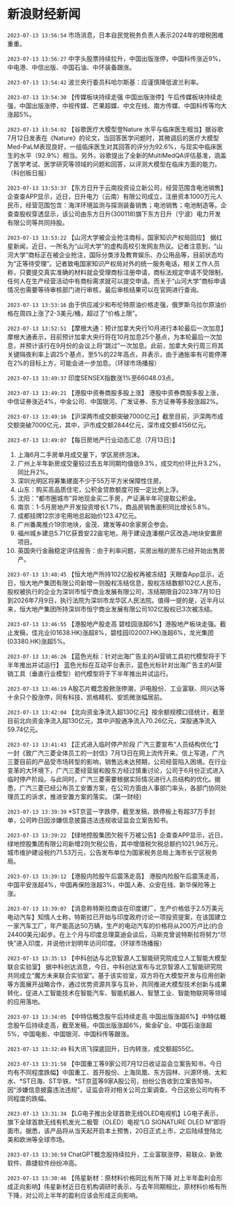 # 新浪财经新闻
`2023-07-13 13:56:54` 市场消息，日本自民党税务负责人表示2024年的增税困难重重。

`2023-07-13 13:56:27` 中字头股票持续拉升，中国出版涨停，中国科传涨近9%，中电港、中信出版、中国石油、中环装备跟涨。

`2023-07-13 13:54:42` 波兰央行委员科哈尔斯基：应谨慎降低波兰利率。

`2023-07-13 13:54:30` 【传媒板块持续走强 中国出版涨停】午后传媒板块持续走强，中国出版涨停，中视传媒、芒果超媒、中文在线、南方传媒、中国科传等均大涨超5%。

`2023-07-13 13:54:02` 【谷歌医疗大模型登Nature 水平与临床医生相当】据谷歌7月12日发表在《Nature》的论文，当回答医学问题时，其微调后的医疗大模型Med-PaLM表现良好，一组临床医生对其回答的评分为92.6%，与现实中临床医生的水平（92.9%）相当。另外，谷歌提出了全新的MultiMedQA评估基准，涵盖了医学考试、医学研究等领域的问题和回答，以评测大模型在临床方面的能力。（科创板日报）

`2023-07-13 13:53:37` 【东方日升于云南投资设立新公司，经营范围含电池销售】企查查APP显示，近日，日升电力（云南）有限公司成立，注册资本1000万元人民币，经营范围包含：海洋环境监测与探测装备销售；电池销售；电池制造等。企查查股权穿透显示，该公司由东方日升(300118)旗下东方日升（宁波）电力开发有限公司等共同持股。

`2023-07-13 13:53:22` 【山河大学被企业抢注商标，国家知识产权局回应】 据红星新闻，近日，一所名为“山河大学”的虚构高校引发网友热议。记者注意到，“山河大学”商标正在被企业抢注，国际分类涉及教育娱乐、办公用品等，目前状态均为“正等待受理”。记者致电国家知识产权局对外的统一服务电话，相关工作人员称，只要提交真实准确的材料就会受理商标注册申请，商标法规定申请不受限制，任何人在生产经营活动中有商标需求就可以提交申请。而关于“山河大学”商标申请情况也需要等待审核部门进行审核，最后审核结果可以在官网进行查询。

`2023-07-13 13:53:16` 由于供应减少和布伦特原油价格走强，俄罗斯乌拉尔原油价格在周四上涨了2-3美元/桶，超过了“价格上限”。

`2023-07-13 13:52:51` 【摩根大通：预计加拿大央行10月进行本轮最后一次加息】摩根大通表示，目前预计加拿大央行将在10月加息25个基点，为本轮最后一次加息，并预计该行在9月份的会议上将“跳过”一次加息。此前，加拿大央行周三将其关键隔夜利率上调25个基点，至5%的22年高点，并表示，由于通胀率有可能停滞在2%的目标上方，可能会进一步加息。（环球市场播报）

`2023-07-13 13:49:37` 印度SENSEX指数涨1%至66048.03点。

`2023-07-13 13:49:21` 【港股中资券商股多股上涨】 港股中资券商股多股上涨，中信证券涨近4%，中金公司、中国银河、广发证券、东方证券等多股涨超2%。

`2023-07-13 13:49:16` 【沪深两市成交额突破7000亿元】截至目前，沪深两市成交额突破7000亿元，其中，沪市成交额2844亿元，深市成交额4156亿元。

`2023-07-13 13:49:07` 【每日房地产行业动态汇总（7月13日）】
1. 上海6月二手房单月成交量下，学区房挤泡沫。
2. 广州上半年新房成交量较过去五年同期均值低9.3%，成交均价环比升3.2%，同比升2%。
3. 深圳光明区将筹集建面不少于55万平方米保障性住房。
4. 山东：购买高品质住宅，公积金贷款额度可按一定比例上浮。
5. 沈阳：“都市圈城市”异地现金买二手房，产证满半年可提取公积金。
6. 南京：1-5月房地产开发投资增长1.7%，商品房销售面积同比增长5.8%。
7. 成都挂牌12宗涉宅用地总起始价123.47亿元。
8. 广州番禺推介19宗地块，金茂、建发等40余家房企参会。
9. 福州城乡建总5.71亿获晋安22亩宅地，用于建设连潘棚户区改造J地块安置房项目。
10. 英国央行金融稳定评估报告：由于利率问题，买房出租的房东已经开始出售房产。

`2023-07-13 13:48:45` 【恒大地产所持102亿股权再被冻结】天眼查App显示，近日，恒大地产集团有限公司新增一则股权冻结信息，股权冻结数额102亿人民币，股权被执行的企业为深圳市恒宁商业发展有限公司，冻结期限自2023年7月10日到2026年7月9日，执行法院为深圳市龙华区人民法院。值得一提的是，近半月以来，恒大地产集团所持深圳市恒宁商业发展有限公司102亿股权已3次被冻结。

`2023-07-13 13:46:55` 【港股地产股走高 碧桂园涨超6%】港股地产板块走强。截止发稿，佳兆业(01638.HK)涨超8%，碧桂园(02007.HK)涨超6%，龙光集团(03380.HK)涨超5%。

`2023-07-13 13:46:26` 【蓝色光标：针对出海广告主的AI营销工具初代模型将于下半年推出并试运行】 蓝色光标在互动平台表示，蓝色光标针对出海广告主的AI营销工具（垂直行业模型）初代模型将于下半年推出并试运行。

`2023-07-13 13:46:19` A股芯片概念股掀涨停潮，沪电股份、工业富联、同兴达等十余只个股涨停，同有科技、凯格精机、安凯微涨幅居前。

`2023-07-13 13:42:04` 【北向资金净流入超130亿元】按余额规模口径统计，截至目前北向资金净流入超130亿元，其中沪股通净流入70.26亿元，深股通净流入59.74亿元。

`2023-07-13 13:41:43` 【正式进入临时停产阶段 广汽三菱宣布“人员结构优化”】一封《致广汽三菱全体员工的一封信》7月13日在网上流传开来。信上写道，广汽三菱目前的产品受市场转型的影响，销售远未达预期，公司经营陷入困境。在行业变革的大环境下，广汽三菱经营层和股东方经过慎重讨论，公司于6月份正式进入临时停产阶段。与此同时，广汽三菱需要根据实际情况进行人员结构的优化。据悉，广汽三菱已经公布员工安置方案，在公司方面由人事部门率头，各部门协同处理员工的诉求，推进安置方案的落实。 (第一财经)

`2023-07-13 13:39:39` *ST京蓝一字跌停，截至发稿，跌停板上有超37万手封单，公司昨日因涉嫌信息披露违法违规收证监会立案告知书。

`2023-07-13 13:39:22` 【绿地控股集团欠税千万被公告】企查查APP显示，近日，绿地控股集团有限公司新增2则欠税公告，其中增值税欠税总额约1021.96万元，城市维护建设税约71.53万元，公告发布单位为国家税务总局上海市长宁区税务局。

`2023-07-13 13:39:12` 【港股内险股午后震荡走高】 港股内险股午后震荡走高，中国平安涨超4%，中国再保险涨超3%，中国人寿、众安在线、新华保险等上涨。

`2023-07-13 13:39:07` 【消息称特斯拉商谈在印度建厂，生产价格低于2.5万美元电动汽车】知情人士称，特斯拉已开始与印度政府讨论一项投资提案，在该国建立一家汽车工厂，年产能高达50万辆，生产的电动汽车的价格将从200万卢比(约合24400美元)起步。在上个月与印度总理莫迪会谈后，马斯克曾说特斯拉将努力“尽快”进入印度，并说他计划明年访问印度。（环球市场播报）

`2023-07-13 13:35:13` 【中科创达与北京智源人工智能研究院成立人工智能大模型联合实验室】 据中科创达消息，今日，中科创达宣布与北京智源人工智能研究院共同成立“魔方未来联合实验室”。基于该实验室，双方将在大模型开发与应用创新等方面展开战略合作，通过优势资源共享与互补，共同推进大模型技术创新与成果转化，促进人工智能技术在智能汽车、智能机器人、智慧工业、智能物联网等领域的应用落地。

`2023-07-13 13:34:05` 【中特估概念股午后持续走高 中国出版涨超6%】中特估概念股午后持续走高，截至发稿，中国出版涨超6%，紫金矿业、中国石油涨超5%，中国电影、中国银河、中国科传等跟涨。

`2023-07-13 13:32:49` 科大讯飞探底回升，日内转涨，成交额超55亿。

`2023-07-13 13:31:58` 【中国重工等9家公司7月12日收证监会立案告知书，今日均有不同程度跌幅】中国重工、首开股份、上海凤凰、东方园林、兴源环境、太和水、*ST日海、ST华铁、*ST京蓝等9家A股公司，纷纷公告收到立案告知书，因“涉嫌信息披露违法违规”，证监会将对相关公司立案调查。今日这些公司均有不同程度的跌幅。

`2023-07-13 13:31:34` 【LG电子推出全球首款无线OLED电视机】LG电子表示，旗下全球首款无线有机发光二极管（OLED）电视“LG SIGNATURE OLED M”即将面市。据悉，该产品将从当天起开启本土预售，20日正式上市，之后陆续登陆北美和欧洲等全球市场。

`2023-07-13 13:30:59` ChatGPT概念股持续拉升，工业富联涨停，易联众、新致软件、鼎捷软件纷纷冲高。

`2023-07-13 13:30:46` 【伟星新材：原材料价格同比有所下降 对上半年盈利会形成正向影响】伟星新材近日在机构调研时表示，与去年同期相比，原材料价格有所下降，对公司上半年的盈利应该会形成正向影响。

